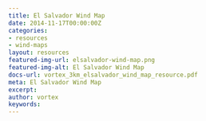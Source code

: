 ```yaml
---
title: El Salvador Wind Map
date: 2014-11-17T00:00:00Z
categories:
- resources
- wind-maps
layout: resources
featured-img-url: elsalvador-wind-map.png
featured-img-alt: El Salvador Wind Map
docs-url: vortex_3km_elsalvador_wind_map_resource.pdf
meta: El Salvador Wind Map
excerpt: 
author: vortex
keywords: 
---
```


